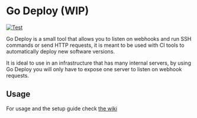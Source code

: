 # Go Deploy (WIP) 
[![Test](https://github.com/mehdibo/godeploy/actions/workflows/test.yml/badge.svg?branch=develop)](https://github.com/mehdibo/godeploy/actions/workflows/test.yml)

Go Deploy is a small tool that allows you to listen on webhooks and run SSH commands
or send HTTP requests, it is meant to be used with CI tools to automatically deploy new software versions.

It is ideal to use in an infrastructure that has many internal servers, by using Go Deploy
you will only have to expose one server to listen on webhook requests.

## Usage

For usage and the setup guide check [the wiki](https://github.com/mehdibo/godeploy/wiki)